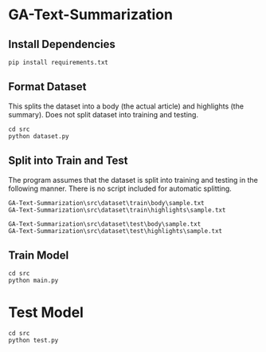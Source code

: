 # GA-Text-Summarization

## Install Dependencies

```
pip install requirements.txt
```

## Format Dataset

This splits the dataset into a body (the actual article) and highlights (the summary). Does not split dataset into training and testing.
```
cd src
python dataset.py
```

## Split into Train and Test

The program assumes that the dataset is split into training and testing in the following manner. There is no script included for automatic splitting.
```
GA-Text-Summarization\src\dataset\train\body\sample.txt
GA-Text-Summarization\src\dataset\train\highlights\sample.txt

GA-Text-Summarization\src\dataset\test\body\sample.txt
GA-Text-Summarization\src\dataset\test\highlights\sample.txt
```

## Train Model
```
cd src
python main.py
```

# Test Model
```
cd src
python test.py
```
